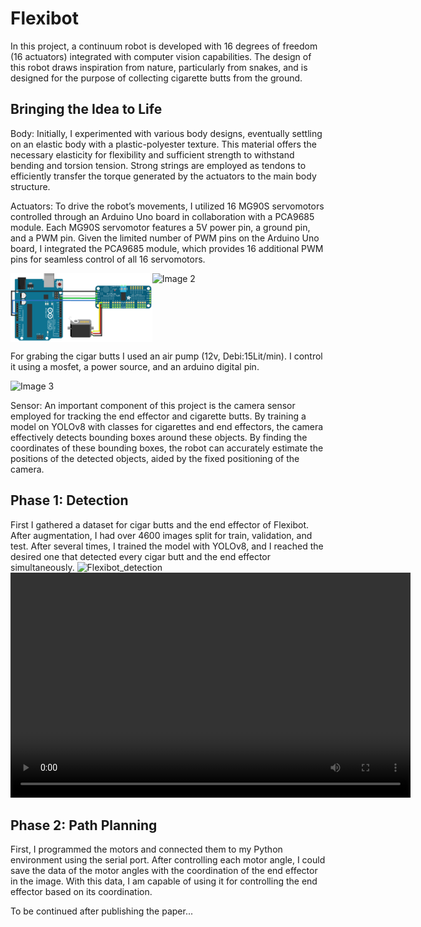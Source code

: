 # Flexibot
In this project, a continuum robot is developed with 16 degrees of freedom (16 actuators) integrated with computer vision capabilities. The design of this robot draws inspiration from nature, particularly from snakes, and is designed for the purpose of collecting cigarette butts from the ground.

## Bringing the Idea to Life
Body:
Initially, I experimented with various body designs, eventually settling on an elastic body with a plastic-polyester texture. This material offers the necessary elasticity for flexibility and sufficient strength to withstand bending and torsion tension. Strong strings are employed as tendons to efficiently transfer the torque generated by the actuators to the main body structure.

Actuators:
To drive the robot’s movements, I utilized 16 MG90S servomotors controlled through an Arduino Uno board in collaboration with a PCA9685 module. Each MG90S servomotor features a 5V power pin, a ground pin, and a PWM pin. Given the limited number of PWM pins on the Arduino Uno board, I integrated the PCA9685 module, which provides 16 additional PWM pins for seamless control of all 16 servomotors.

<div style="display: flex;">
    <img src="Data\Img1.png" alt="Image 1" style="width: 45%;">
    <img src="Data\Img2.jpg" alt="Image 2" style="width: 30%;">
</div>

For grabing the cigar butts I used an air pump (12v, Debi:15Lit/min). I control it using a mosfet, a power source, and an arduino digital pin.
<div style="display: flex;">
    <img src="Data\Img3.jpg" alt="Image 3" style="width: 30%;">
</div>

Sensor:
An important component of this project is the camera sensor employed for tracking the end effector and cigarette butts. By training a model on YOLOv8 with classes for cigarettes and end effectors, the camera effectively detects bounding boxes around these objects. By finding the coordinates of these bounding boxes, the robot can accurately estimate the positions of the detected objects, aided by the fixed positioning of the camera.

## Phase 1: Detection
First I gathered a dataset for cigar butts and the end effector of Flexibot. After augmentation, I had over 4600 images split for train, validation, and test. After several times, I trained the model with YOLOv8, and I reached the desired one that detected every cigar butt and the end effector simultaneously.
![Flexibot_detection](Data/Detection1.gif)
<video width="640" height="360" controls>
  <source src="Data/Detection1.gif" type="video/gif">
</video>

## Phase 2: Path Planning
First, I programmed the motors and connected them to my Python environment using the serial port. After controlling each motor angle, I could save the data of the motor angles with the coordination of the end effector in the image. With this data, I am capable of using it for controlling the end effector based on its coordination.

To be continued after publishing the paper...
